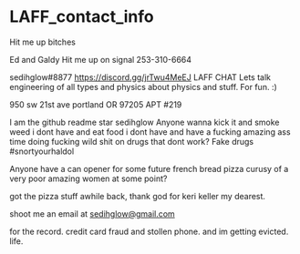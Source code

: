 # LAFF_contact_info
Hit me up bitches

Ed and Galdy
Hit me up on signal
253-310-6664

sedihglow#8877
https://discord.gg/jrTwu4MeEJ   LAFF CHAT Lets talk engineering of all types and physics about physics and stuff. For fun. :)

950 sw 21st ave portland OR 97205 APT #219

I am the github readme star sedihglow
Anyone wanna kick it and smoke weed i dont have and eat food i dont have and have a 
fucking amazing ass time doing fucking wild shit on drugs that dont work? Fake drugs #snortyourhaldol

Anyone have a can opener for some future french bread pizza curusy of a very poor amazing women at some point?

got the pizza stuff awhile back, thank god for keri keller my dearest.

shoot me an email at sedihglow@gmail.com

for the record. credit card fraud and stollen phone. and im getting evicted. life.
